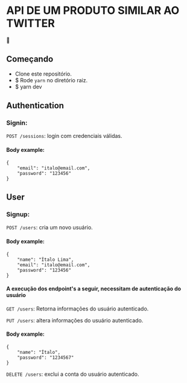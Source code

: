 # API DE UM PRODUTO SIMILAR AO TWITTER

:rocket:

## Começando

- Clone este repositório.
- \$ Rode `yarn` no diretório raiz.
- \$ yarn dev

## Authentication

### Signin:

`POST /sessions`: login com credenciais válidas.

#### Body example:

```
{
	"email": "italo@email.com",
	"password": "123456"
}
```

## User

### Signup:

`POST /users`: cria um novo usuário.

#### Body example:

```
{
	"name": "Ítalo Lima",
	"email": "italo@email.com",
	"password": "123456"
}
```
#### A execução dos endpoint's a seguir, necessitam de autenticação do usuário

`GET /users`: Retorna informações do usuário autenticado.

`PUT /users`: altera informações do usuário autenticado.

#### Body example:

```
{
	"name": "Ítalo",
	"password": "1234567"
}
```

`DELETE /users`: exclui a conta do usuário autenticado.
```
